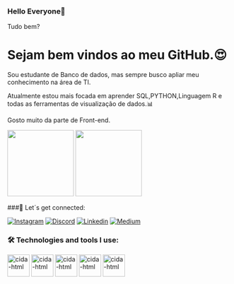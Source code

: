 ### Hello Everyone🌷
Tudo bem?
# Sejam bem vindos ao meu GitHub.😍

Sou estudante de Banco de dados, mas sempre busco apliar meu conhecimento na área de TI.

Atualmente estou mais focada em aprender SQL,PYTHON,Linguagem R e todas as ferramentas de visualização de dados.📊

Gosto muito da parte de Front-end.

<div>
  <img height="150cm" src="https://github-readme-stats.vercel.app/api?username=cidavelame85&show_icons=true&theme=synthwave"/>
  <img height="150cm" src="https://github-readme-stats.vercel.app/api/top-langs/?username=cidavelame85&layout=compact&theme=synthwave"/>
</div>

###💜 Let´s get connected:

[![Instagram](https://img.shields.io/badge/Instagram-E4405F?style=for-the-badge&logo=instagram&logoColor=white)](https://www.instagram.com/futura_engenheiradedados/)
[![Discord](https://img.shields.io/badge/Discord-7289DA?style=for-the-badge&logo=discord&logoColor=white)](https://discord.com/channels/@me)
[![Linkedin](https://img.shields.io/badge/LinkedIn-0077B5?style=for-the-badge&logo=linkedin&logoColor=white)](https://www.linkedin.com/in/maria-velame/)
[![Medium](https://img.shields.io/badge/Medium-12100E?style=for-the-badge&logo=medium&logoColor=white)](https://medium.com/@cidavelame)

### 🛠 Technologies and tools I use:

<div>
  <img aligh="centeer" alt="cida-html" height="50" widht="40" src="https://cdn.jsdelivr.net/gh/devicons/devicon@latest/icons/python/python-original.svg"/>
  <img aligh="centeer" alt="cida-html" height="50" widht="40" src="https://cdn.jsdelivr.net/gh/devicons/devicon@latest/icons/microsoftsqlserver/microsoftsqlserver-original.svg"/>
  <img aligh="centeer" alt="cida-html" height="50" widht="40" src="https://cdn.jsdelivr.net/gh/devicons/devicon@latest/icons/mysql/mysql-original.svg"/>
  <img aligh="centeer" alt="cida-html" height="50" widht="40" src="https://cdn.jsdelivr.net/gh/devicons/devicon@latest/icons/html5/html5-original.svg"/>
  <img aligh="centeer" alt="cida-html" height="50" widht="40" src="https://cdn.jsdelivr.net/gh/devicons/devicon@latest/icons/css3/css3-original.svg"/>
  
</div>

